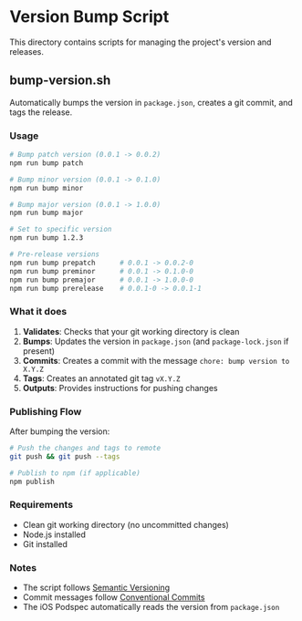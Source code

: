 # Version Bump Script

This directory contains scripts for managing the project's version and releases.

## bump-version.sh

Automatically bumps the version in `package.json`, creates a git commit, and tags the release.

### Usage

```bash
# Bump patch version (0.0.1 -> 0.0.2)
npm run bump patch

# Bump minor version (0.0.1 -> 0.1.0)
npm run bump minor

# Bump major version (0.0.1 -> 1.0.0)
npm run bump major

# Set to specific version
npm run bump 1.2.3

# Pre-release versions
npm run bump prepatch      # 0.0.1 -> 0.0.2-0
npm run bump preminor      # 0.0.1 -> 0.1.0-0
npm run bump premajor      # 0.0.1 -> 1.0.0-0
npm run bump prerelease    # 0.0.1-0 -> 0.0.1-1
```

### What it does

1. **Validates**: Checks that your git working directory is clean
2. **Bumps**: Updates the version in `package.json` (and `package-lock.json` if present)
3. **Commits**: Creates a commit with the message `chore: bump version to X.Y.Z`
4. **Tags**: Creates an annotated git tag `vX.Y.Z`
5. **Outputs**: Provides instructions for pushing changes

### Publishing Flow

After bumping the version:

```bash
# Push the changes and tags to remote
git push && git push --tags

# Publish to npm (if applicable)
npm publish
```

### Requirements

- Clean git working directory (no uncommitted changes)
- Node.js installed
- Git installed

### Notes

- The script follows [Semantic Versioning](https://semver.org/)
- Commit messages follow [Conventional Commits](https://www.conventionalcommits.org/)
- The iOS Podspec automatically reads the version from `package.json`

